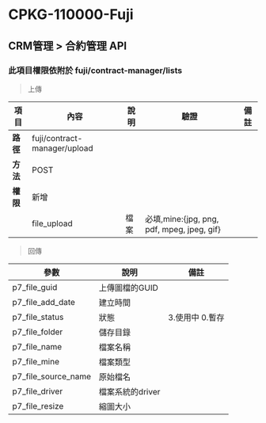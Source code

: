 # CPKG-110000-Fuji

## CRM管理 > 合約管理 API

### 此項目權限依附於 fuji/contract-manager/lists

> 上傳

| 項目                      | 內容                                          | 說明                 | 驗證                 |   備註         |
|---------------------------|----------------------------------------------|----------------------|---------------------|----------------|
| <b>路徑</b>               | fuji/contract-manager/upload                   |                     |                     |                |
| <b>方法</b>               | POST                                          |                     |                     |                |
| <b>權限</b>               | 新增                                     |                     |                     |                 |
|                           | file_upload            | 檔案            | 必填,mine:{jpg, png, pdf, mpeg, jpeg, gif}          |                 |

> 回傳

| 參數                           | 說明                          | 備註                           |
|-------------------------------|-------------------------------|--------------------------------|
| p7_file_guid                  | 上傳圖檔的GUID                 |                                |
| p7_file_add_date              | 建立時間                       |                                |
| p7_file_status                | 狀態                          | 3.使用中 0.暫存                  |
| p7_file_folder                | 儲存目錄                       |                                |
| p7_file_name                  | 檔案名稱                       |                                |
| p7_file_mine                  | 檔案類型                       |                                |
| p7_file_source_name           | 原始檔名                       |                                |
| p7_file_driver                | 檔案系統的driver               |                                |
| p7_file_resize                | 縮圖大小                       |                                |
